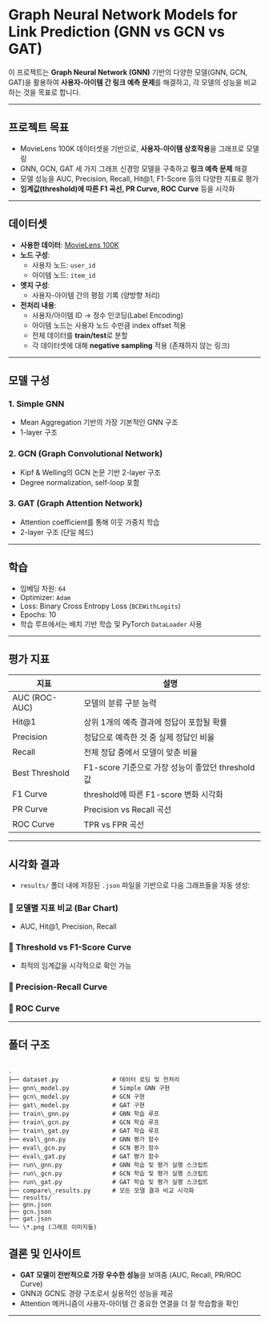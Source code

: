 
#  Graph Neural Network Models for Link Prediction (GNN vs GCN vs GAT)

이 프로젝트는 **Graph Neural Network (GNN)** 기반의 다양한 모델(GNN, GCN, GAT)을 활용하여 **사용자-아이템 간 링크 예측 문제**를 해결하고, 각 모델의 성능을 비교하는 것을 목표로 합니다.

---

##  프로젝트 목표

- MovieLens 100K 데이터셋을 기반으로, **사용자-아이템 상호작용**을 그래프로 모델링
- GNN, GCN, GAT 세 가지 그래프 신경망 모델을 구축하고 **링크 예측 문제** 해결
- 모델 성능을 AUC, Precision, Recall, Hit@1, F1-Score 등의 다양한 지표로 평가
- **임계값(threshold)에 따른 F1 곡선, PR Curve, ROC Curve** 등을 시각화

---

##  데이터셋

- **사용한 데이터**: [MovieLens 100K](https://grouplens.org/datasets/movielens/100k/)
- **노드 구성**: 
  - 사용자 노드: `user_id`
  - 아이템 노드: `item_id`
- **엣지 구성**: 
  - 사용자-아이템 간의 평점 기록 (양방향 처리)
- **전처리 내용**:
  - 사용자/아이템 ID → 정수 인코딩(Label Encoding)
  - 아이템 노드는 사용자 노드 수만큼 index offset 적용
  - 전체 데이터를 **train/test**로 분할
  - 각 데이터셋에 대해 **negative sampling** 적용 (존재하지 않는 링크)

---

##  모델 구성

###  1. Simple GNN
- Mean Aggregation 기반의 가장 기본적인 GNN 구조
- 1-layer 구조

###  2. GCN (Graph Convolutional Network)
- Kipf & Welling의 GCN 논문 기반 2-layer 구조
- Degree normalization, self-loop 포함

###  3. GAT (Graph Attention Network)
- Attention coefficient를 통해 이웃 가중치 학습
- 2-layer 구조 (단일 헤드)

---

##  학습

- 임베딩 차원: `64`
- Optimizer: `Adam`
- Loss: Binary Cross Entropy Loss (`BCEWithLogits`)
- Epochs: 10
- 학습 루프에서는 배치 기반 학습 및 PyTorch `DataLoader` 사용

---

##  평가 지표

| 지표 | 설명 |
|------|------|
| AUC (ROC-AUC) | 모델의 분류 구분 능력 |
| Hit@1 | 상위 1개의 예측 결과에 정답이 포함될 확률 |
| Precision | 정답으로 예측한 것 중 실제 정답인 비율 |
| Recall | 전체 정답 중에서 모델이 맞춘 비율 |
| Best Threshold | F1-score 기준으로 가장 성능이 좋았던 threshold 값 |
| F1 Curve | threshold에 따른 F1-score 변화 시각화 |
| PR Curve | Precision vs Recall 곡선 |
| ROC Curve | TPR vs FPR 곡선 |

---

##  시각화 결과

- `results/` 폴더 내에 저장된 `.json` 파일을 기반으로 다음 그래프들을 자동 생성:

### 🔹 모델별 지표 비교 (Bar Chart)
- AUC, Hit@1, Precision, Recall

### 🔹 Threshold vs F1-Score Curve
- 최적의 임계값을 시각적으로 확인 가능

### 🔹 Precision-Recall Curve

### 🔹 ROC Curve

---

##  폴더 구조

```

.
├── dataset.py               # 데이터 로딩 및 전처리
├── gnn\_model.py            # Simple GNN 구현
├── gcn\_model.py            # GCN 구현
├── gat\_model.py            # GAT 구현
├── train\_gnn.py            # GNN 학습 루프
├── train\_gcn.py            # GCN 학습 루프
├── train\_gat.py            # GAT 학습 루프
├── eval\_gnn.py             # GNN 평가 함수
├── eval\_gcn.py             # GCN 평가 함수
├── eval\_gat.py             # GAT 평가 함수
├── run\_gnn.py              # GNN 학습 및 평가 실행 스크립트
├── run\_gcn.py              # GCN 학습 및 평가 실행 스크립트
├── run\_gat.py              # GAT 학습 및 평가 실행 스크립트
├── compare\_results.py      # 모든 모델 결과 비교 시각화
└── results/
├── gnn.json
├── gcn.json
├── gat.json
└── \*.png (그래프 이미지들)

```
##  결론 및 인사이트

* **GAT 모델이 전반적으로 가장 우수한 성능**을 보여줌 (AUC, Recall, PR/ROC Curve)
* GNN과 GCN도 경량 구조로서 실용적인 성능을 제공
* Attention 메커니즘이 사용자-아이템 간 중요한 연결을 더 잘 학습함을 확인

---

